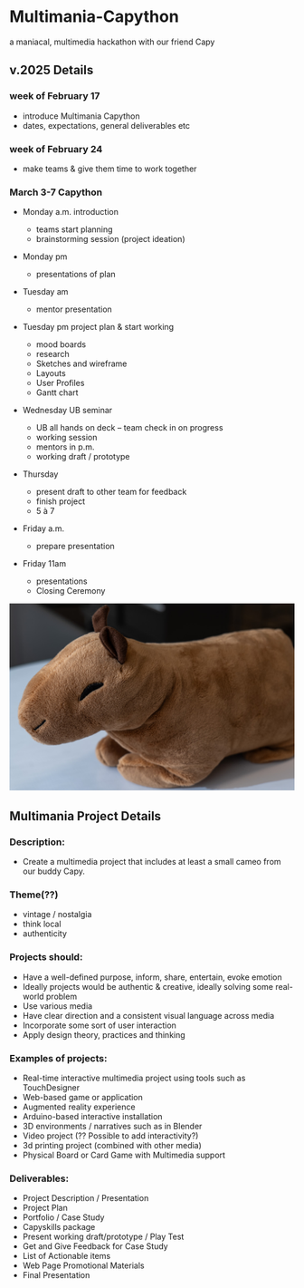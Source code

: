 # Multimania-Capython
a maniacal, multimedia hackathon with our friend Capy

## v.2025 Details
### week of February 17
  - introduce Multimania Capython
  - dates, expectations, general deliverables etc
 
### week of February 24
  - make teams & give them time to work together

### March 3-7 Capython 
- Monday a.m. introduction  
  - teams start planning  
  - brainstorming session (project ideation) 

- Monday pm
  - presentations of plan  

- Tuesday am
  - mentor presentation  

- Tuesday pm project plan & start working  
  - mood boards  
  - research  
  - Sketches and wireframe 
  - Layouts 
  - User Profiles 
  - Gantt chart
    
- Wednesday UB seminar  
  - UB all hands on deck – team check in on progress 
  - working session  
  - mentors in p.m.  
  - working draft / prototype
  
- Thursday  
  - present draft to other team for feedback  
  - finish project  
  - 5 à 7
    
- Friday a.m.
  - prepare presentation
  
- Friday 11am
  - presentations 
  - Closing Ceremony
 
![Capy's got our back](/capy-1012708.jpg)
 
## Multimania Project Details
### Description:  
- Create a multimedia project that includes at least a small cameo from our buddy Capy.

### Theme(??)
- vintage / nostalgia
- think local
- authenticity

### Projects should: 
- Have a well-defined purpose, inform, share, entertain, evoke emotion
- Ideally projects would be authentic & creative, ideally solving some real-world problem
- Use various media
- Have clear direction and a consistent visual language across media
- Incorporate some sort of user interaction
- Apply design theory, practices and thinking 

### Examples of projects:
- Real-time interactive multimedia project using tools such as TouchDesigner
- Web-based game or application
- Augmented reality experience
- Arduino-based interactive installation
- 3D environments / narratives such as in Blender
- Video project (?? Possible to add interactivity?)
- 3d printing project (combined with other media)
- Physical Board or Card Game with Multimedia support

### Deliverables:
- Project Description / Presentation
- Project Plan
- Portfolio / Case Study
- Capyskills package
- Present working draft/prototype / Play Test
- Get and Give Feedback for Case Study
- List of Actionable items
- Web Page Promotional Materials
- Final Presentation


